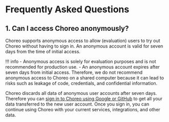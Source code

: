 # Frequently Asked Questions

## 1. Can I access Choreo anonymously?

Choreo supports anonymous access to allow (evaluation) users to try out Choreo without having to sign in. An anonymous account is valid for seven days from the time of initial access. 

!!! info
    - Anonymous access is solely for evaluation purposes and is not recommended for production use. 
    - An anonymous account expires after seven days from initial access. Therefore, we do not recommend anonymous access to Choreo on a shared computer because it can lead to risks such as leakage of code, credentials, and confidential information.

Choreo discards all data of anonymous user accounts after seven days. Therefore you can [sign in to Choreo using Google or GitHub](https://console.choreo.dev/login/) to get all your data transferred to the new user account. 
Once you sign in, you can continue using Choreo with your current services, integrations, and other data.